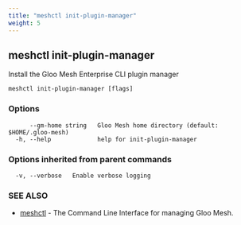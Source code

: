 ```yaml
---
title: "meshctl init-plugin-manager"
weight: 5
---
```

## meshctl init-plugin-manager

Install the Gloo Mesh Enterprise CLI plugin manager

```
meshctl init-plugin-manager [flags]
```

### Options

```
      --gm-home string   Gloo Mesh home directory (default: $HOME/.gloo-mesh)
  -h, --help             help for init-plugin-manager
```

### Options inherited from parent commands

```
  -v, --verbose   Enable verbose logging
```

### SEE ALSO

* [meshctl](../meshctl)	 - The Command Line Interface for managing Gloo Mesh.

